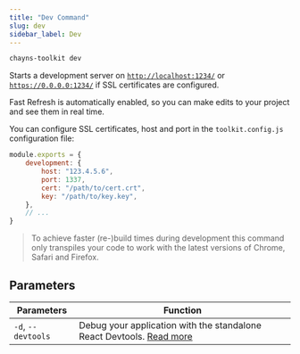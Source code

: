 ```yaml
---
title: "Dev Command"
slug: dev
sidebar_label: Dev
---
```


```bash
chayns-toolkit dev
```

Starts a development server on
[`http://localhost:1234/`](http://localhost:1234/) or
[`https://0.0.0.0:1234/`](https://0.0.0.0:1234/) if SSL certificates are
configured.

Fast Refresh is automatically enabled, so you can make edits to your project and
see them in real time.

You can configure SSL certificates, host and port in the `toolkit.config.js`
configuration file:

```js highlight=3,4,5,6
module.exports = {
    development: {
        host: "123.4.5.6",
        port: 1337,
        cert: "/path/to/cert.crt",
        key: "/path/to/key.key",
    },
    // ...
}
```

> To achieve faster (re-)build times during development this command only
> transpiles your code to work with the latest versions of Chrome, Safari and
> Firefox.

## Parameters

| Parameters         | Function                                                                                     |
| ------------------ | -------------------------------------------------------------------------------------------- |
| `-d`, `--devtools` | Debug your application with the standalone React Devtools. [Read more](../features/devtools) |
